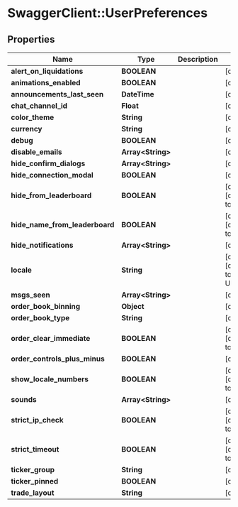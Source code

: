 # SwaggerClient::UserPreferences

## Properties
Name | Type | Description | Notes
------------ | ------------- | ------------- | -------------
**alert_on_liquidations** | **BOOLEAN** |  | [optional] 
**animations_enabled** | **BOOLEAN** |  | [optional] 
**announcements_last_seen** | **DateTime** |  | [optional] 
**chat_channel_id** | **Float** |  | [optional] 
**color_theme** | **String** |  | [optional] 
**currency** | **String** |  | [optional] 
**debug** | **BOOLEAN** |  | [optional] 
**disable_emails** | **Array&lt;String&gt;** |  | [optional] 
**hide_confirm_dialogs** | **Array&lt;String&gt;** |  | [optional] 
**hide_connection_modal** | **BOOLEAN** |  | [optional] 
**hide_from_leaderboard** | **BOOLEAN** |  | [optional] [default to false]
**hide_name_from_leaderboard** | **BOOLEAN** |  | [optional] [default to true]
**hide_notifications** | **Array&lt;String&gt;** |  | [optional] 
**locale** | **String** |  | [optional] [default to &#39;en-US&#39;]
**msgs_seen** | **Array&lt;String&gt;** |  | [optional] 
**order_book_binning** | **Object** |  | [optional] 
**order_book_type** | **String** |  | [optional] 
**order_clear_immediate** | **BOOLEAN** |  | [optional] [default to false]
**order_controls_plus_minus** | **BOOLEAN** |  | [optional] 
**show_locale_numbers** | **BOOLEAN** |  | [optional] [default to true]
**sounds** | **Array&lt;String&gt;** |  | [optional] 
**strict_ip_check** | **BOOLEAN** |  | [optional] [default to false]
**strict_timeout** | **BOOLEAN** |  | [optional] [default to true]
**ticker_group** | **String** |  | [optional] 
**ticker_pinned** | **BOOLEAN** |  | [optional] 
**trade_layout** | **String** |  | [optional] 


